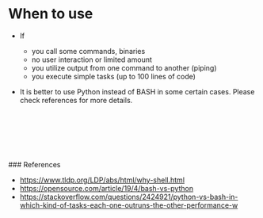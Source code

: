 # When to use

- If
  - you call some commands, binaries
  - no user interaction or limited amount
  - you utilize output from one command to another (piping)
  - you execute simple tasks (up to 100 lines of code)

- It is better to use Python instead of BASH in some certain cases. Please check references for more details.

<br><br><br><br><br>

### References
- https://www.tldp.org/LDP/abs/html/why-shell.html
- https://opensource.com/article/19/4/bash-vs-python
- https://stackoverflow.com/questions/2424921/python-vs-bash-in-which-kind-of-tasks-each-one-outruns-the-other-performance-w